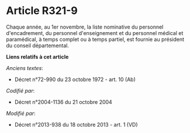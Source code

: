 # Article R321-9

Chaque année, au 1er novembre, la liste nominative du personnel d'encadrement, du personnel d'enseignement et du personnel
médical et paramédical, à temps complet ou à temps partiel, est fournie au président du conseil départemental.

**Liens relatifs à cet article**

_Anciens textes_:

  - Décret n°72-990 du 23 octobre 1972 - art. 10 (Ab)

_Codifié par_:

  - Décret n°2004-1136 du 21 octobre 2004

_Modifié par_:

  - Décret n°2013-938 du 18 octobre 2013 - art. 1 (VD)
